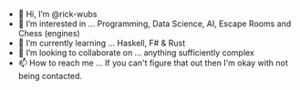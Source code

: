 - 👋 Hi, I’m @rick-wubs
- 👀 I’m interested in ... Programming, Data Science, AI, Escape Rooms and Chess (engines)
- 🌱 I’m currently learning ... Haskell, F# & Rust
- 💞️ I’m looking to collaborate on ... anything sufficiently complex
- 📫 How to reach me ... If you can't figure that out then I'm okay with not being contacted.

<!---
rick-wubs/rick-wubs is a ✨ special ✨ repository because its `README.md` (this file) appears on your GitHub profile.
You can click the Preview link to take a look at your changes.
--->
